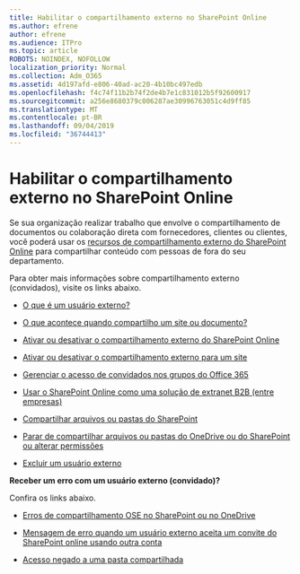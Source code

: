 ```yaml
---
title: Habilitar o compartilhamento externo no SharePoint Online
ms.author: efrene
author: efrene
ms.audience: ITPro
ms.topic: article
ROBOTS: NOINDEX, NOFOLLOW
localization_priority: Normal
ms.collection: Adm_O365
ms.assetid: 4d197afd-e806-40ad-ac20-4b10bc497edb
ms.openlocfilehash: f4c74f11b2b74f2de4b7e1c831012b5f92600917
ms.sourcegitcommit: a256e8680379c006287ae30996763051c4d9ff85
ms.translationtype: MT
ms.contentlocale: pt-BR
ms.lasthandoff: 09/04/2019
ms.locfileid: "36744413"
---
```

# <a name="enable-external-sharing-in-sharepoint-online"></a>Habilitar o compartilhamento externo no SharePoint Online

Se sua organização realizar trabalho que envolve o compartilhamento de documentos ou colaboração direta com fornecedores, clientes ou clientes, você poderá usar os [recursos de compartilhamento externo do SharePoint Online](https://docs.microsoft.com/sharepoint/external-sharing-overview) para compartilhar conteúdo com pessoas de fora do seu departamento.

Para obter mais informações sobre compartilhamento externo (convidados), visite os links abaixo.

- [O que é um usuário externo?](https://docs.microsoft.com/sharepoint/external-sharing-overview#what-is-an-external-user)

- [O que acontece quando compartilho um site ou documento?](https://docs.microsoft.com/sharepoint/external-sharing-overview#what-happens-when-i-share-a-site-or-document)

- [Ativar ou desativar o compartilhamento externo do SharePoint Online](https://docs.microsoft.com/sharepoint/turn-external-sharing-on-or-off)

- [Ativar ou desativar o compartilhamento externo para um site](https://docs.microsoft.com/sharepoint/change-external-sharing-site)

- [Gerenciar o acesso de convidados nos grupos do Office 365](https://docs.microsoft.com/office365/admin/create-groups/manage-guest-access-in-groups?view=o365-worldwide)

- [Usar o SharePoint Online como uma solução de extranet B2B (entre empresas)](https://docs.microsoft.com/sharepoint/create-b2b-extranet)

- [Compartilhar arquivos ou pastas do SharePoint](https://support.office.com/article/share-sharepoint-files-or-folders-1fe37332-0f9a-4719-970e-d2578da4941c)

- [Parar de compartilhar arquivos ou pastas do OneDrive ou do SharePoint ou alterar permissões](https://support.office.com/article/stop-sharing-onedrive-or-sharepoint-files-or-folders-or-change-permissions-0a36470f-d7fe-40a0-bd74-0ac6c1e13323)

- [Excluir um usuário externo](https://docs.microsoft.com/sharepoint/remove-users#delete-a-guest-from-the-microsoft-365-admin-center)

**Receber um erro com um usuário externo (convidado)?**

Confira os links abaixo. 

- [Erros de compartilhamento OSE no SharePoint ou no OneDrive](https://docs.microsoft.com/sharepoint/sharepoint-onedrive-error-message)

- [Mensagem de erro quando um usuário externo aceita um convite do SharePoint online usando outra conta](https://docs.microsoft.com/sharepoint/support/sharing-and-permissions/error-when-external-user-accepts-an-invitation-by-using-another-account)

- [Acesso negado a uma pasta compartilhada](https://docs.microsoft.com/sharepoint/support/sharing-and-permissions/cannot-access-shared-folder)
